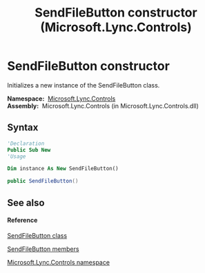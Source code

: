﻿---
title: SendFileButton constructor  (Microsoft.Lync.Controls)
TOCTitle: 'SendFileButton constructor '
ms:assetid: M:Microsoft.Lync.Controls.SendFileButton.#ctor_DI_3_UC_OCS14MrefLyncWPF
ms:mtpsurl: https://msdn.microsoft.com/en-us/library/microsoft.lync.controls.sendfilebutton_di_3_uc_ocs14mreflyncwpf.sendfilebutton_di_3_uc_ocs14mreflyncwpf(v=office.15)
ms:contentKeyID: 48601045
ms.date: 07/28/2014
mtps_version: v=office.15
f1_keywords:
- Microsoft.Lync.Controls.SendFileButton.SendFileButton
dev_langs:
- CSharp
- JScript
- VB
- other
---

# SendFileButton constructor

Initializes a new instance of the SendFileButton class.

**Namespace:**  [Microsoft.Lync.Controls](microsoft-lync-controls-namespace_1.md)  
**Assembly:**  Microsoft.Lync.Controls (in Microsoft.Lync.Controls.dll)

## Syntax

``` vb
'Declaration
Public Sub New
'Usage

Dim instance As New SendFileButton()
```

``` csharp
public SendFileButton()
```

## See also

#### Reference

[SendFileButton class](sendfilebutton-class-microsoft-lync-controls_1.md)

[SendFileButton members](sendfilebutton-members-microsoft-lync-controls_1.md)

[Microsoft.Lync.Controls namespace](microsoft-lync-controls-namespace_1.md)

